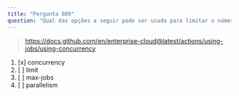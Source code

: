 ```yaml
---
title: "Pergunta 089"
question: "Qual das opções a seguir pode ser usada para limitar o número de jobs concorrentes em execução em um workflow do GitHub Actions?"
---
```


> https://docs.github.com/en/enterprise-cloud@latest/actions/using-jobs/using-concurrency
1. [x] concurrency
1. [ ] limit
1. [ ] max-jobs
1. [ ] parallelism

